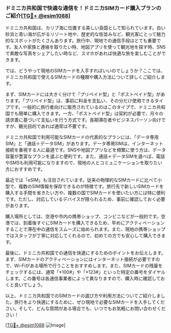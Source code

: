 ### ドミニカ共和国で快適な通信を！ドミニカSIMカード購入プランのご紹介[[TG💪+ @esim1088](https://t.me/s/esim1088)]

ドミニカ共和国は、カリブ海に位置する美しい島国として知られています。白い砂浜と青い海が広がるリゾート地や、歴史的な街並みなど、観光客にとって魅力的なスポットがたくさんあります。旅行中、現地での通信手段はとても重要です。友人や家族と連絡を取りたい時、地図アプリを使って観光地を探す時、SNSで素敵な写真をシェアしたい時など、スマホがあれば快適な旅を楽しむことができます。

では、どうやって現地のSIMカードを入手すればいいのでしょうか？ここでは、ドミニカ共和国で使えるSIMカードの種類や購入方法について詳しくご紹介します。

まず、SIMカードには大きく分けて「プリペイド型」と「ポストペイド型」があります。「プリペイド型」は、事前に料金を支払い、その分だけ使用できるタイプです。一般的に旅行者向けに販売されているのはこのタイプで、ドミニカ共和国でも簡単に購入できます。一方、「ポストペイド型」は契約が必要で、月々の請求書に基づいて支払いを行う方式です。長期滞在者やビジネスパーソン向けですが、観光目的であれば通常は不要です。

ドミニカ共和国で利用可能なSIMカードの代表的なプランには、「データ専用SIM」と「通話＋データSIM」があります。データ専用SIMは、インターネット接続を重視する人に最適です。SNSや地図アプリなどを頻繁に使う方は、データ容量が豊富なプランを選ぶと便利です。また、通話＋データSIMを選べば、電話やSMSも利用可能になりますので、現地の人とコミュニケーションを取りたい方におすすめです。

最近では「eSIM」も注目されています。従来の物理的なSIMカードに比べて小型で、複数のSIM情報を保存できるのが特徴です。旅行先で新しいSIMカードを購入する手間を省きたい方や、複数の国でSIMカードを使いたい方には特に便利です。ただし、対応しているデバイスが限られるため、事前に確認しておく必要があります。

購入場所としては、空港や市内の携帯ショップ、コンビニなどが一般的です。空港では、到着後すぐにSIMカードを購入できるため、早めにアクティベーションすることで滞在中の通信をスムーズに始められます。また、現地の携帯ショップではスタッフが丁寧に対応してくれるので、初めての方でも安心して購入できます。

最後に、ドミニカ共和国での通信を快適にするためのポイントをお伝えします。まず、SIMカードのアクティベーションにはインターネット接続が必要ですので、Wi-Fiがある場所で行うことをおすすめします。また、SIMカードの残量をチェックするには、通常「*100#」や「*123#」といった特定の番号をダイヤルします。この番号は各通信事業者によって異なりますので、購入時に確認しておくと良いでしょう。

以上、ドミニカ共和国でのSIMカードの選び方や利用方法についてご紹介しました。旅行をより快適にするために、ぜひ現地で必要なSIMカードを入手してください。そして、どんな質問がある場合でも、いつでもお気軽にお問い合わせください！

[[TG💪+ @esim1088](https://t.me/s/esim1088) ![Image](https://i.postimg.cc/Y0z9fWf4/image.png)]